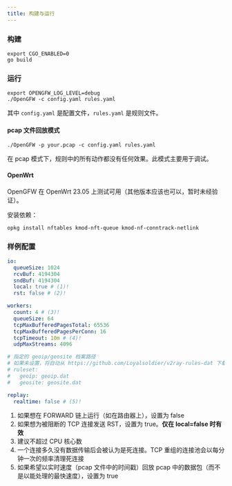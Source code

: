 ```yaml
---
title: 构建与运行
---
```


### 构建

```shell
export CGO_ENABLED=0
go build
```

### 运行

```shell
export OPENGFW_LOG_LEVEL=debug
./OpenGFW -c config.yaml rules.yaml
```

其中 `config.yaml` 是配置文件，`rules.yaml` 是规则文件。

#### pcap 文件回放模式

```shell
./OpenGFW -p your.pcap -c config.yaml rules.yaml
```

在 pcap 模式下，规则中的所有动作都没有任何效果。此模式主要用于调试。

#### OpenWrt

OpenGFW 在 OpenWrt 23.05 上测试可用（其他版本应该也可以，暂时未经验证）。

安装依赖：

```shell
opkg install nftables kmod-nft-queue kmod-nf-conntrack-netlink
```

### 样例配置

```yaml
io:
  queueSize: 1024
  rcvBuf: 4194304
  sndBuf: 4194304
  local: true # (1)!
  rst: false # (2)!

workers:
  count: 4 # (3)!
  queueSize: 64
  tcpMaxBufferedPagesTotal: 65536
  tcpMaxBufferedPagesPerConn: 16
  tcpTimeout: 10m # (4)!
  udpMaxStreams: 4096

# 指定的 geoip/geosite 档案路径
# 如果未设置，将自动从 https://github.com/Loyalsoldier/v2ray-rules-dat 下载
# ruleset:
#   geoip: geoip.dat
#   geosite: geosite.dat

replay:
  realtime: false # (5)!
```

1. 如果想在 FORWARD 链上运行（如在路由器上），设置为 false
2. 如果想为被阻断的 TCP 连接发送 RST，设置为 true。**仅在 local=false 时有效**
3. 建议不超过 CPU 核心数
4. 一个连接多久没有数据传输后会被认为是死连接。TCP 重组的连接池会以每分钟一次的频率清理死连接
5. 如果希望以实时速度（pcap 文件中的时间戳）回放 pcap 中的数据包（而不是以能处理的最快速度），设置为 true
